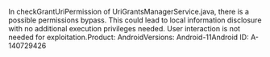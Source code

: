 In checkGrantUriPermission of UriGrantsManagerService.java, there is a possible permissions bypass. This could lead to local information disclosure with no additional execution privileges needed. User interaction is not needed for exploitation.Product: AndroidVersions: Android-11Android ID: A-140729426